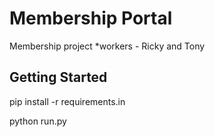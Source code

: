 # Membership Portal
Membership project *workers - Ricky and Tony
## Getting Started
pip install -r requirements.in 

python run.py
